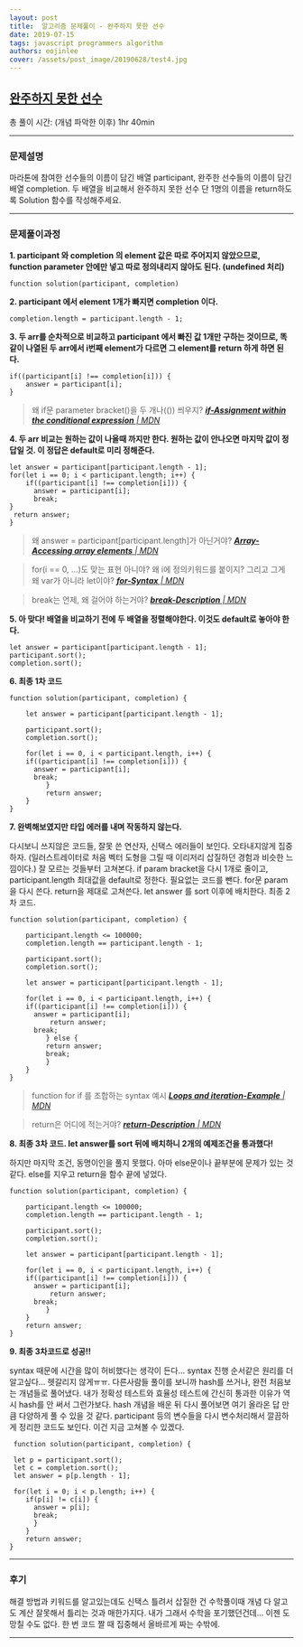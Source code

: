 ```yaml
---
layout: post
title:  알고리즘 문제풀이 - 완주하지 못한 선수
date: 2019-07-15
tags: javascript programmers algorithm
authors: eojinlee
cover: /assets/post_image/20190628/test4.jpg
---
```



## [완주하지 못한 선수](https://programmers.co.kr/learn/courses/30/lessons/42576)

총 풀이 시간: (개념 파악한 이후) 1hr 40min

---------------------

### 문제설명

마라톤에 참여한 선수들의 이름이 담긴 배열 participant, 완주한 선수들의 이름이 담긴 배열 completion. 두 배열을 비교해서 완주하지 못한 선수 단 1명의 이름을 return하도록 Solution 함수를 작성해주세요.

-------------------


### 문제풀이과정

**1. participant 와 completion 의 element 값은 따로 주어지지 않았으므로, function parameter 안에만 넣고 따로 정의내리지 않아도 된다. (undefined 처리)**
```
function solution(participant, completion)
```

**2. participant 에서 element 1개가 빠지면 completion 이다.**
```
completion.length = participant.length - 1;
```

**3. 두 arr를 순차적으로 비교하고 participant 에서 빠진 값 1개만 구하는 것이므로, 똑같이 나열된 두 arr에서 i번째 element가 다르면 그 element를 return 하게 하면 된다.**
```
if((participant[i] !== completion[i])) {
	answer = participant[i];
}
```
> 왜 if문 parameter bracket()을 두 개나(()) 씌우지?
*[**if-Assignment within the conditional expression** | MDN](https://developer.mozilla.org/en-US/docs/Web/JavaScript/Reference/Statements/if...else#Assignment_within_the_conditional_expression)*

**4. 두 arr 비교는 원하는 값이 나올때 까지만 한다. 원하는 값이 안나오면 마지막 값이 정답일 것. 이 정답은 default로 미리 정해준다.**
```
let answer = participant[participant.length - 1];
for(let i == 0; i < participant.length; i++) {
    if((participant[i] !== completion[i])) {
	  answer = participant[i];
	  break;
}
 return answer;
}
```
> 왜 answer = participant[participant.length]가 아닌거야?
*[**Array-Accessing array elements** | MDN](https://developer.mozilla.org/en-US/docs/Web/JavaScript/Reference/Global_Objects/Array#Accessing_array_elements)*

> for(i == 0, ...)도 맞는 표현 아니야? 왜 i에 정의키워드를 붙이지? 그리고 그게 왜 var가 아니라 let이야?
*[**for-Syntax** | MDN](https://developer.mozilla.org/en-US/docs/Web/JavaScript/Reference/Statements/for#Syntax)*

> break는 언제, 왜 걸어야 하는거야?
*[**break-Description** | MDN](https://developer.mozilla.org/en-US/docs/Web/JavaScript/Reference/Statements/break)*

**5. 아 맞다! 배열을 비교하기 전에 두 배열을 정렬해야한다. 이것도 default로 놓아야 한다.**
```
let answer = participant[participant.length - 1];
participant.sort();
completion.sort();
```

**6. 최종 1차 코드**
```
function solution(participant, completion) {

    let answer = participant[participant.length - 1];

    participant.sort();
    completion.sort();

    for(let i == 0, i < participant.length, i++) {
	if((participant[i] !== completion[i])) {
	  answer = participant[i];
	  break;
         }
         return answer;
    }
}
```

**7. 완벽해보였지만 타입 에러를 내며 작동하지 않는다.** 

다시보니 쓰지않은 코드들, 잘못 쓴 연산자, 신택스 에러들이 보인다. 오타내지않게 집중하자. (일러스트레이터로 처음 벡터 도형을 그릴 때 이리저리 삽질하던 경험과 비슷한 느낌이다.) 잘 모르는 것들부터 고쳐본다. if param bracket을 다시 1개로 줄이고, participant.length 최대값을 default로 정한다. 필요없는 코드를 뺀다. for문 param을 다시 쓴다. return을 제대로 고쳐쓴다. let answer 를 sort 이후에 배치한다. 최종 2차 코드.
```
function solution(participant, completion) {

    participant.length <= 100000;
    completion.length == participant.length - 1;

    participant.sort();
    completion.sort();

    let answer = participant[participant.length - 1];

    for(let i == 0, i < participant.length, i++) {
	if((participant[i] !== completion[i])) {
	  answer = participant[i];
          return answer;
	  break;
         } else {
         return answer;
         break;
         }
    }
}
```
> function for if 를 조합하는 syntax 예시
*[**Loops and iteration-Example** | MDN](https://developer.mozilla.org/en-US/docs/Web/JavaScript/Guide/Loops_and_iteration#Example)*

> return은 어디에 적는거야?
*[**return-Description** | MDN](https://developer.mozilla.org/en-US/docs/Web/JavaScript/Reference/Statements/return#Description)*

**8. 최종 3차 코드. let answer를 sort 뒤에 배치하니 2개의 예제조건을 통과했다!** 

하지만 마지막 조건, 동명이인을 풀지 못했다. 아마 else문이나 끝부분에 문제가 있는 것 같다. else를 지우고 return을 함수 끝에 넣었다.
```
function solution(participant, completion) {

    participant.length <= 100000;
    completion.length == participant.length - 1;

    participant.sort();
    completion.sort();

    let answer = participant[participant.length - 1];

    for(let i == 0, i < participant.length, i++) {
	if((participant[i] !== completion[i])) {
	  answer = participant[i];
          return answer;
	  break;
         } 
    } 
    return answer;
}
```

**9. 최종 3차코드로 성공!!** 

syntax 때문에 시간을 많이 허비했다는 생각이 든다... syntax 진행 순서같은 원리를 더 알고싶다... 헷갈리지 않게ㅠㅠ. 다른사람들 풀이를 보니까 hash를 쓰거나, 완전 처음보는 개념들로 풀어냈다. 내가 정확성 테스트와 효율성 테스트에 간신히 통과한 이유가 역시 hash를 안 써서 그런가보다. hash 개념을 배운 뒤 다시 풀어보면 여기 올라온 답 만큼 다양하게 풀 수 있을 것 같다. participant 등의 변수들을 다시 변수처리해서 깔끔하게 정리한 코드도 보인다. 이건 지금 고쳐볼 수 있겠다.
```
 function solution(participant, completion) {

 let p = participant.sort();
 let c = completion.sort();
 let answer = p[p.length - 1];

 for(let i = 0; i < p.length; i++) {
	if(p[i] != c[i]) {
	  answer = p[i];
	  break;
	  }
	} 
 	return answer;
}
```

-------------


### 후기

해결 방법과 키워드를 알고있는데도 신택스 틀려서 삽질한 건 수학풀이때 개념 다 알고도 계산 잘못해서 틀리는 것과 매한가지다. 내가 그래서 수학을 포기했던건데... 이젠 도망칠 수도 없다. 한 번 코드 짤 때 집중해서 올바르게 짜는 수밖에.

-----------



